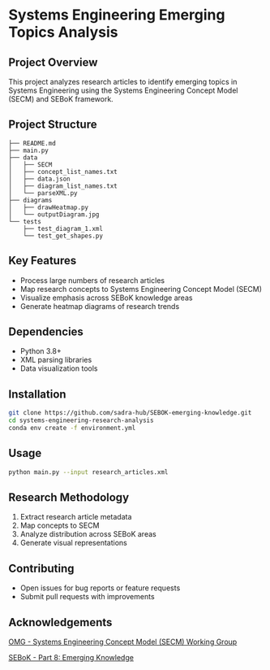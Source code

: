 # Systems Engineering Emerging Topics Analysis

## Project Overview
This project analyzes research articles to identify emerging topics in Systems Engineering using the Systems Engineering Concept Model (SECM) and SEBoK framework.

## Project Structure
```
├── README.md
├── main.py
├── data
│   ├── SECM
│   ├── concept_list_names.txt
│   ├── data.json
│   ├── diagram_list_names.txt
│   └── parseXML.py
├── diagrams
│   ├── drawHeatmap.py
│   └── outputDiagram.jpg
└── tests
    ├── test_diagram_1.xml
    └── test_get_shapes.py
```

## Key Features
- Process large numbers of research articles
- Map research concepts to Systems Engineering Concept Model (SECM)
- Visualize emphasis across SEBoK knowledge areas
- Generate heatmap diagrams of research trends

## Dependencies
- Python 3.8+
- XML parsing libraries
- Data visualization tools

## Installation
```bash
git clone https://github.com/sadra-hub/SEBOK-emerging-knowledge.git
cd systems-engineering-research-analysis
conda env create -f environment.yml
```

## Usage
```bash
python main.py --input research_articles.xml
```

## Research Methodology
1. Extract research article metadata
2. Map concepts to SECM
3. Analyze distribution across SEBoK areas
4. Generate visual representations

## Contributing
- Open issues for bug reports or feature requests
- Submit pull requests with improvements

## Acknowledgements 
[OMG - Systems Engineering Concept Model (SECM) Working Group](https://www.omgwiki.org/OMGSysML/doku.php?id=sysml-roadmap:systems_engineering_concept_model_workgroup)

[SEBoK - Part 8: Emerging Knowledge](https://sebokwiki.org/wiki/Emerging_Knowledge)

